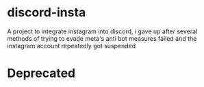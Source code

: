# discord-insta
A project to integrate instagram into discord, i gave up after several methods of trying to evade meta's anti bot measures failed and the instagram account repeatedly got suspended
# Deprecated
